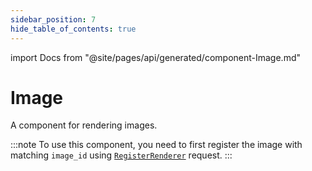 ```yaml
---
sidebar_position: 7
hide_table_of_contents: true
---
```

import Docs from "@site/pages/api/generated/component-Image.md"

# Image

A component for rendering images.

:::note
To use this component, you need to first register the image with matching `image_id` using [`RegisterRenderer`](../routes#register-renderer) request.
:::

<Docs />
